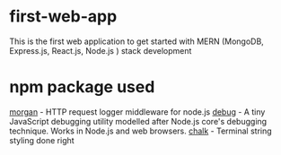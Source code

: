 # first-web-app

This is the first web application to get started with MERN (MongoDB, Express.js, React.js, Node.js ) stack development

# npm package used

[morgan](https://www.npmjs.com/package/morgan) - HTTP request logger middleware for node.js
[debug](https://www.npmjs.com/package/debug) - A tiny JavaScript debugging utility modelled after Node.js core's debugging technique. Works in Node.js and web browsers.
[chalk](https://www.npmjs.com/package/chalk) - Terminal string styling done right
